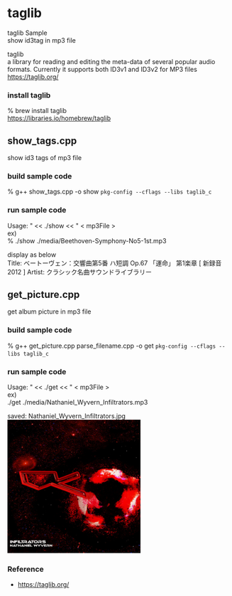 taglib
===============

taglib Sample <br/>
show id3tag in mp3 file <br/>

taglib  <br/>
a library for reading and editing the meta-data of several popular audio formats. Currently it supports both ID3v1 and ID3v2 for MP3 files <br/>
https://taglib.org/  <br/>

### install taglib
% brew install taglib <br/>
https://libraries.io/homebrew/taglib <br/>

## show_tags.cpp <br/>
show id3 tags of mp3 file <br/>

### build sample code
% g++ show_tags.cpp -o show `pkg-config --cflags --libs taglib_c`  <br/>

### run sample code 
Usage: " <<  ./show  << " \< mp3File \> <br/>
ex)  <br/>
%  ./show ./media/Beethoven-Symphony-No5-1st.mp3 <br/>  

display as below <br/>
Title: ベートーヴェン：交響曲第5番 ハ短調 Op.67 「運命」 第1楽章 [ 新録音2012 ]
Artist: クラシック名曲サウンドライブラリー

## get_picture.cpp <br/>
get album picture in mp3 file <br/>

### build sample code
% g++ get_picture.cpp parse_filename.cpp -o get `pkg-config --cflags --libs taglib_c` <br/>

### run sample code 
Usage: " <<  ./get  << " \< mp3File \> <br/>
ex)  <br/>
./get ./media/Nathaniel_Wyvern_Infiltrators.mp3 
 <br/>  

saved: Nathaniel_Wyvern_Infiltrators.jpg  <br/>
<img src="https://raw.githubusercontent.com/ohwada/MAC_cpp_Samples/master/taglib/result/Nathaniel_Wyvern_Infiltrators.jpg" width="300" /> <br/>

### Reference <br/>
- https://taglib.org/

